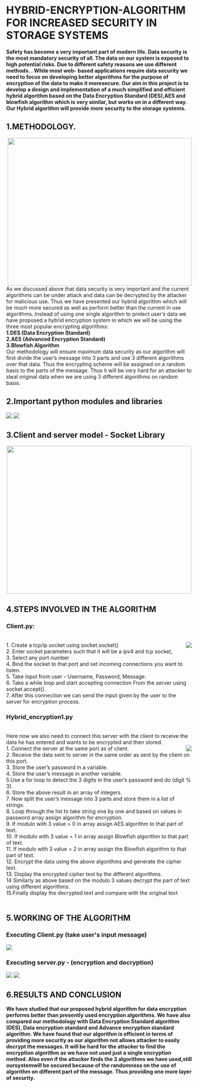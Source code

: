  # HYBRID-ENCRYPTION-ALGORITHM FOR INCREASED SECURITY IN STORAGE SYSTEMS

<p align = "left"><b>Safety has become a very important part of modern life. Data security is the most mandatory security of all. The data on our system is exposed to high potential risks. Due to different safety reasons we use different methods. . While most web- based applications require data security we need to focus on developing better algorithms for the purpose of encryption of the data to make it moresecure. Our aim in this project is to develop a design and implementation of a much simplified and efficient hybrid algorithm based on the Data Encryption Standard (DES),AES and blowfish algorithm which is very similar, but works on in a different way. Our Hybrid algorithm will provide more security to the storage systems.
 </b></p>
 
 
 ## 1.METHODOLOGY.
 <img src = "https://github.com/ThisisRitikRao/Hybrid-Encryption-Algorithm/blob/main/images/flow.png" height = 400px width = 500px align = "right"></img>
 
As we discussed above that data security is very important and the current algorithms can be under attack and data can be decrypted by the attacker for malicious use. Thus we have presented our hybrid algorithm which will be much more secured as well as perform better than the current in use algorithms. Instead of using one single algorithm to protect user’s data we have proposed a hybrid encryption system in which we will be using the three most popular encrypting algorithms:<br>
<b>1.DES (Data Encryption Standard)<br>
2.AES (Advanced Encryption Standard)<br>
3.Blowfish Algorithm</b><br>
Our methodology will ensure maximum data security as our algorithm will first divide the user’s message into 3 parts and use 3 different algorithms over that data. Thus the encrypting scheme will be assigned on a random basis to the parts of the message. Thus it will be very hard for an attacker to steal original data when we are using 3 different algorithms on random basis.



## 2.Important python modules and libraries
<img src = "https://github.com/ThisisRitikRao/Hybrid-Encryption-Algorithm/blob/main/images/client_modules.JPG">
<img src = "https://github.com/ThisisRitikRao/Hybrid-Encryption-Algorithm/blob/main/images/server_modules.JPG">



## 3.Client and server model - Socket Library

<p align = "center"><img src = "https://www.tutorialspoint.com/unix_sockets/images/socket_client_server.gif" height = 400px width = 500px></p>


## 4.STEPS INVOLVED IN THE ALGORITHM

### Client.py:
<br>
<img src = "https://github.com/ThisisRitikRao/Hybrid-Encryption-Algorithm/blob/main/images/SERVERIMAGE.JPG" align = "right">
1. Create a tcp/ip socket using socket.socket()
<br>
2. Enter socket parameters such that it will be a ipv4
and tcp socket,
<br>
3. Select any port number
<br>
4. Bind the socket to that port and set incoming
connections you want to listen.
<br>
5. Take input from user – Username, Password,
Message.
<br>
6. Take a while loop and start accepting connection
From the server using socket.accept().
<br>
7. After this connection we can send the input given
by the user to the server for encryption process.

### Hybrid_encryption1.py
<br>
Here now we also need to connect this server with the client to receive the data he has entered and wants to be encrypted and then stored.
<br>
<img src = "https://github.com/ThisisRitikRao/Hybrid-Encryption-Algorithm/blob/main/images/TRANSFER.JPG" align = "right">
1. Connect the server at the same port as of client.
<br>
2. Receive the data sent to server in the same order
as sent by the client on this port.
<br>
3. Store the user’s password in a variable.
<br>
4. Store the user’s message in another variable.
<br>
5.Use a for loop to detect the 3 digits in the user’s
password and do (digit % 3).
<br>
6. Store the above result in an array of integers.
<br>
7. Now split the user’s message into 3 parts and
store them in a list of strings.
<br>
8. Loop through the list to take string one by one and
based on values in password array assign algorithm
for encryption.
<br>
9. If modulo with 3 value = 0 in array assign AES
algorithm to that part of text.
<br>
10. If modulo with 3 value = 1 in array assign
Blowfish algorithm to that part of text.
<br>
11. If modulo with 3 value = 2 in array assign the
Blowfish algorithm to that part of text.
<br>
12. Encrypt the data using the above algorithms and
generate the cipher text.
<br>
13. Display the encrypted cipher text by the
different algorithms.
<br>
14 Similarly as above based on the modulo 3 values
decrypt the part of text using different algorithms.
<br>
15.Finally display the decrypted text and compare
with the original text
<br>
<br>

## 5.WORKING OF THE ALGORITHM

### Executing Client.py (take user's input message)
<img src="https://github.com/ThisisRitikRao/Hybrid-Encryption-Algorithm/blob/main/images/client.JPG">

### Executing server.py - (encryption and decryption)
<img src="https://github.com/ThisisRitikRao/Hybrid-Encryption-Algorithm/blob/main/images/server.JPG">
<img src = "https://github.com/ThisisRitikRao/Hybrid-Encryption-Algorithm/blob/main/images/decrypted.JPG">

## 6.RESULTS AND CONCLUSION
<b>We have studied that our proposed hybrid algorithm for data encryption performs better than presently used encryption algorithms. We have also compared our methodology with Data Encryption Standard algorithm (DES), Data encryption standard and Advance encryption standard algorithm. We have found that our algorithm is efficient in terms of providing more security as our algorithm not allows attacker to easily decrypt the messages. It will be hard for the attacker to find the encryption algorithm as we have not used just a single encryption method. Also even if the attacker finds the 3 algorithms we have used,still oursystemwill be secured because of the randomness on the use of algorithm on different part of the message. Thus providing one more layer of security.</b>
